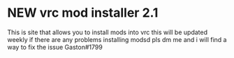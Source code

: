 # NEW vrc mod installer 2.1
This is site that allows you to install mods into vrc this will be updated weekly
if there are any problems installing modsd pls dm me and i will find a way to fix the issue
Gaston#1799
